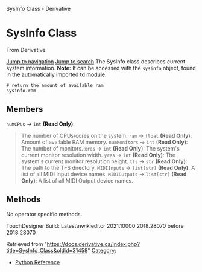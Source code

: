 

SysInfo Class - Derivative




# SysInfo Class
From Derivative

[Jump to navigation](#mw-head)
[Jump to search](#searchInput)
The SysInfo class describes current system information. **Note:** It can be accessed with the `sysinfo` object, found in the automatically imported [td module](Td_Module.html "Td Module").
```
# return the amount of available ram
sysinfo.ram
```
  

## Members
`numCPUs` → `int` **(Read Only)**:
> The number of CPUs/cores on the system.
`ram` → `float` **(Read Only)**:
> Amount of available RAM memory.
`numMonitors` → `int` **(Read Only)**:
> The number of monitors.
`xres` → `int` **(Read Only)**:
> The system's current monitor resolution width.
`yres` → `int` **(Read Only)**:
> The system's current monitor resolution height.
`tfs` → `str` **(Read Only)**:
> The path to the TFS directory.
`MIDIInputs` → `list[str]` **(Read Only)**:
> A list of all MIDI Input device names.
`MIDIOutputs` → `list[str]` **(Read Only)**:
> A list of all MIDI Output device names.
## Methods
No operator specific methods.
  
TouchDesigner Build: 
Latest\nwikieditor
2021.10000
2018.28070
before 2018.28070

Retrieved from "<https://docs.derivative.ca/index.php?title=SysInfo_Class&oldid=31458>"
[Category](Special_Categories.html "Special:Categories"):
* [Python Reference](Category_Python_Reference.html "Category:Python Reference")